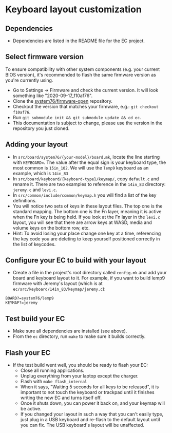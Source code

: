 # Keyboard layout customization

## Dependencies
* Dependencies are listed in the README file for the EC project.

## Select firmware version

To ensure compatibility with other system components (e.g. your current BIOS
version), it's recommended to flash the same firmware version as you're
currently using.
* Go to Settings -> Firmware and check the current version. It will look
  something like "2020-09-17_f10af76".
* Clone the [system76/firmware-open](https://github.com/system76/firmware-open)
  repository.
* Checkout the version that matches your firmware, e.g.:
  `git checkout f10af76`.
* Run `git submodule init && git submodule update && cd ec`.
* This documentation is subject to change, please use the version in the
  repository you just cloned.

## Adding your layout
* In `src/board/system76/{your-model}/board.mk`, locate the line starting with
  `KEYBOARD=`. The value after the equal sign is your keyboard type, the most
  common is `15in_102`. We will use the `lemp9` keyboard as an example, which
  is `14in_83`
* In `src/board/keyboard/{keyboard-type}/keymap/`, copy `default.c` and rename
  it. There are two examples to reference in the `14in_83` directory:
  `jeremy.c` and `levi.c`.
* In `src/common/include/common/keymap.h` you will find a list of the key
  definitions.
* You will notice two sets of keys in these layout files. The top one is the 
  standard mapping. The bottom one is the Fn layer, meaning it is active when
  the Fn key is being held. If you look at the Fn layer in the `levi.c` layout,
  you will see that there are arrow keys at WASD, media and volume keys on the
  bottom row, etc. 
* Hint: To avoid losing your place change one key at a time, referencing the
  key code you are deleting to keep yourself positioned correctly in the list
  of keycodes.

## Configure your EC to build with your layout
* Create a file in the project's root directory called `config.mk` and add your
  board and keyboard layout to it. For example, if you want to build lemp9
  firmware with Jeremy's layout (which is at 
  `ec/src/keyboard/14in_83/keymap/jeremy.c`):
```
BOARD?=system76/lemp9
KEYMAP?=jeremy
```

## Test build your EC
* Make sure all dependencies are installed (see above).
* From the `ec` directory, run `make` to make sure it builds correctly.

## Flash your EC
* If the test build went well, you should be ready to flash your EC:
  - Close all running applications.
  - Unplug everything from your laptop except the charger.
  - Flash with `make flash_internal`
  - When it says, "Waiting 5 seconds for all keys to be released", it is
    important to not touch the keyboard or trackpad until it finishes writing
    the new EC and turns itself off. 
  - Once it shuts down, you can power it back on, and your keymap will be
    active. 
  - If you changed your layout in such a way that you can't easily type, just
    plug in a USB keyboard and re-flash to the default layout until you can
    fix. The USB keyboard's layout will be unaffected.
